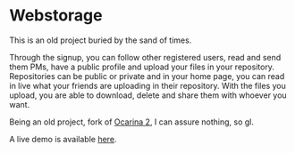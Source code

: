 Webstorage
==========

This is an old project buried by the sand of times.

Through the signup, you can follow other registered users, read and send them PMs, have a public profile and upload your files in your repository.
Repositories can be public or private and in your home page, you can read in live what your
friends are uploading in their repository.
With the files you upload, you are able to download, delete and share them with whoever you
want.

Being an old project, fork of [Ocarina 2](https://github.com/RoxasShadow/OcarinaProject),
I can assure nothing, so gl.

A live demo is available [here](http://www.giovannicapuano.net/webstorage/).
